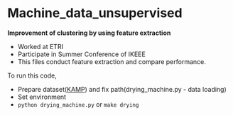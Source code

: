 # Machine_data_unsupervised
**Improvement of clustering by using feature extraction**
* Worked at ETRI
* Participate in Summer Conference of IKEEE
* This files conduct feature extraction and compare performance.

To run this code,
* Prepare dataset([KAMP](https://www.kamp-ai.kr/front/dataset/AiDataDetail.jsp?AI_SEARCH=&page=1&DATASET_SEQ=11&EQUIP_SEL=&FILE_TYPE_SEL=&GUBUN_SEL=&WDATE_SEL=)) and fix path(drying_machine.py - data loading)
* Set environment
* ```python drying_machine.py``` or ```make drying```
